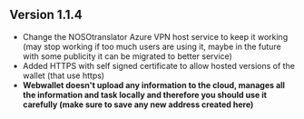 ## Version 1.1.4
- Change the NOSOtranslator Azure VPN host service to keep it working (may stop working if too much users are using it, maybe in the future with some publicity it can be migrated to better service)
- Added HTTPS with self signed certificate to allow hosted versions of the wallet (that use https)
- **Webwallet doesn't upload any information to the cloud, manages all the information and task locally and therefore you should use it carefully (make sure to save any new address created here)**